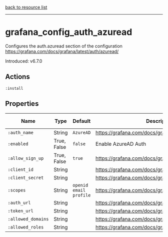 [back to resource list](https://github.com/sous-chefs/grafana#resources)

---

# grafana_config_auth_azuread

Configures the auth.azuread section of the configuration <https://grafana.com/docs/grafana/latest/auth/azuread/>

Introduced: v6.7.0

## Actions

`:install`

## Properties

| Name                                      | Type          |  Default                    | Description                                                         | Allowed Values
| ------------------------------------------| ------------- | --------------------------- | ------------------------------------------------------------------  | --------------- |
| `:auth_name`                              | String        | `AzureAD`                   | <https://grafana.com/docs/grafana/latest/auth/azuread/>             |
| `:enabled`                                | True, False   | `false`                     | Enable AzureAD Auth                                                 | true, false
| `:allow_sign_up`                          | True, False   | `true`                      | <https://grafana.com/docs/grafana/latest/auth/azuread/>             | true, false
| `:client_id`                              | String        |                             | <https://grafana.com/docs/grafana/latest/auth/azuread/>             |
| `:client_secret`                          | String        |                             | <https://grafana.com/docs/grafana/latest/auth/azuread/>             |
| `:scopes`                                 | String        | `openid email profile`      | <https://grafana.com/docs/grafana/latest/auth/azuread/>             |
| `:auth_url`                               | String        |                             | <https://grafana.com/docs/grafana/latest/auth/azuread/>             |
| `:token_url`                              | String        |                             | <https://grafana.com/docs/grafana/latest/auth/azuread/>             |
| `:allowed_domains`                        | String        |                             | <https://grafana.com/docs/grafana/latest/auth/azuread/>             |
| `:allowed_roles`                          | String        |                             | <https://grafana.com/docs/grafana/latest/auth/azuread/>             |
